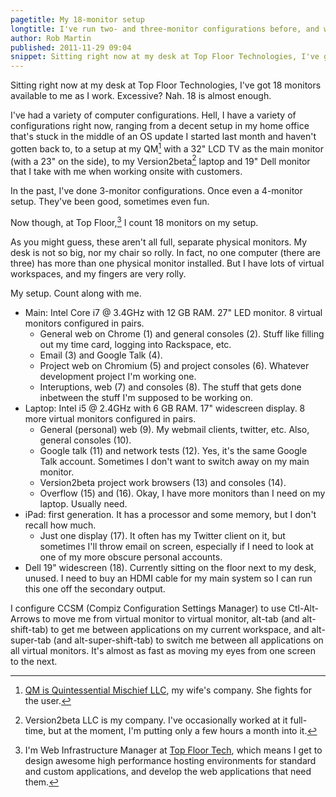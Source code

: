 ```yaml
---
pagetitle: My 18-monitor setup
longtitle: I've run two- and three-monitor configurations before, and wanted more. So now I have 18. (Kinda.)
author: Rob Martin
published: 2011-11-29 09:04
snippet: Sitting right now at my desk at Top Floor Technologies, I've got 18 monitors available to me as I work. Excessive? Nah. 18 is almost enough.
---
```


Sitting right now at my desk at Top Floor Technologies, I've got 18 monitors available to me as I work. Excessive? Nah. 18 is almost enough.

I've had a variety of computer configurations. Hell, I have a variety of configurations right now, ranging from a decent setup in my home office that's stuck in the middle of an OS update I started last month and haven't gotten back to, to a setup at my QM[^qm] with a 32" LCD TV as the main monitor (with a 23" on the side), to my Version2beta[^version2beta] laptop and 19" Dell monitor that I take with me when working onsite with customers.

In the past, I've done 3-monitor configurations. Once even a 4-monitor setup. They've been good, sometimes even fun.

Now though, at Top Floor,[^tft] I count 18 monitors on my setup.

As you might guess, these aren't all full, separate physical monitors. My desk is not so big, nor my chair so rolly. In fact, no one computer (there are three) has more than one physical monitor installed. But I have lots of virtual workspaces, and my fingers are very rolly.

My setup. Count along with me.

* Main: Intel Core i7 @ 3.4GHz with 12 GB RAM. 27" LED monitor. 8 virtual monitors configured in pairs.
	* General web on Chrome (1) and general consoles (2). Stuff like filling out my time card, logging into Rackspace, etc.
	* Email (3) and Google Talk (4).
	* Project web on Chromium (5) and project consoles (6). Whatever development project I'm working one.
	* Interuptions, web (7) and consoles (8). The stuff that gets done inbetween the stuff I'm supposed to be working on.
* Laptop: Intel i5 @ 2.4GHz with 6 GB RAM. 17" widescreen display. 8 more virtual monitors configured in pairs.
	* General (personal) web (9). My webmail clients, twitter, etc. Also, general consoles (10).
	* Google talk (11) and network tests (12). Yes, it's the same Google Talk account. Sometimes I don't want to switch away on my main monitor.
	* Version2beta project work browsers (13) and consoles (14).
	* Overflow (15) and (16). Okay, I have more monitors than I need on my laptop. Usually need.
* iPad: first generation. It has a processor and some memory, but I don't recall how much.
	* Just one display (17). It often has my Twitter client on it, but sometimes I'll throw email on screen, especially if I need to look at one of my more obscure personal accounts.
* Dell 19" widescreen (18). Currently sitting on the floor next to my desk, unused. I need to buy an HDMI cable for my main system so I can run this one off the secondary output.

I configure CCSM (Compiz Configuration Settings Manager) to use Ctl-Alt-Arrows to move me from virtual monitor to virtual monitor, alt-tab (and alt-shift-tab) to get me between applications on my current workspace, and alt-super-tab (and alt-super-shift-tab) to switch me between all applications on all virtual monitors. It's almost as fast as moving my eyes from one screen to the next.


[^qm]: [QM is Quintessential Mischief LLC][qm], my wife's company. She fights for the user.

[qm]: http://www.qmuxs.com "Quintessential Mischief User Experiences"

[^version2beta]: Version2beta LLC is my company. I've occasionally worked at it full-time, but at the moment, I'm putting only a few hours a month into it.

[^tft]: I'm Web Infrastructure Manager at [Top Floor Tech][tft], which means I get to design awesome high performance hosting environments for standard and custom applications, and develop the web applications that need them.

[tft]: http://www.topfloortech.com "Business-to-Business internet marketing and web development."
